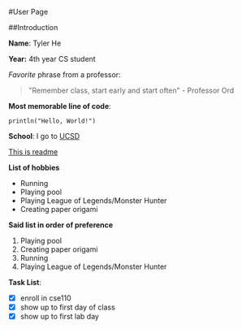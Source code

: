 #User Page

##Introduction

**Name**: Tyler He

**Year:** 4th year CS student

*Favorite* phrase from a professor: 
>"Remember class, start early and start often" - Professor Ord 

**Most memorable line of code**: 
```
println("Hello, World!")
```

**School**: I go to [UCSD](https://www.ucsd.edu/)

[This is readme](./README.md)

**List of hobbies**
- Running
- Playing pool
- Playing League of Legends/Monster Hunter
- Creating paper origami

**Said list in order of preference**
1. Playing pool
2. Creating paper origami
3. Running
4. Playing League of Legends/Monster Hunter

**Task List**:
- [x] enroll in cse110
- [x] show up to first day of class
- [x] show up to first lab day